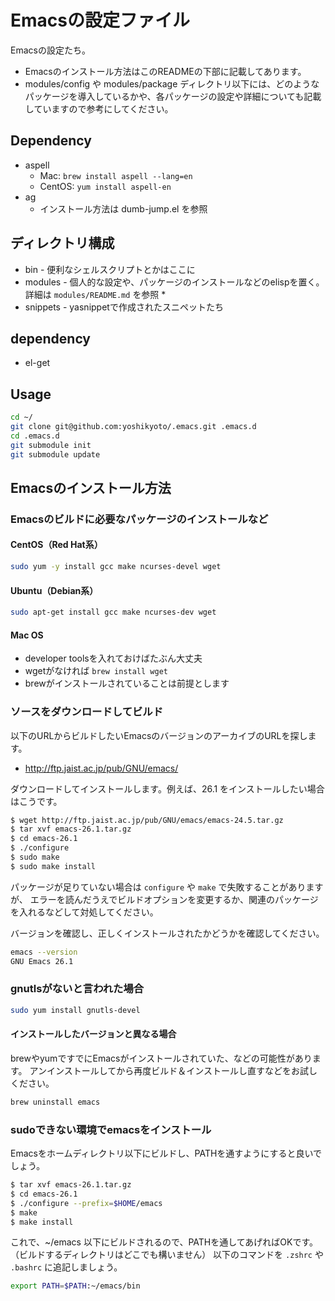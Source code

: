 # Emacsの設定ファイル

Emacsの設定たち。

* Emacsのインストール方法はこのREADMEの下部に記載してあります。
* modules/config や modules/package ディレクトリ以下には、どのようなパッケージを導入しているかや、各パッケージの設定や詳細についても記載していますので参考にしてください。

## Dependency

* aspell
  * Mac: `brew install aspell --lang=en`
  * CentOS: `yum install aspell-en`
* ag
  * インストール方法は dumb-jump.el を参照

## ディレクトリ構成

* bin - 便利なシェルスクリプトとかはここに
* modules - 個人的な設定や、パッケージのインストールなどのelispを置く。詳細は `modules/README.md` を参照
  *
* snippets - yasnippetで作成されたスニペットたち

## dependency

* el-get

## Usage

```sh
cd ~/
git clone git@github.com:yoshikyoto/.emacs.git .emacs.d
cd .emacs.d
git submodule init
git submodule update
```

## Emacsのインストール方法

### Emacsのビルドに必要なパッケージのインストールなど

#### CentOS（Red Hat系）

```sh
sudo yum -y install gcc make ncurses-devel wget
```

#### Ubuntu（Debian系）

```sh
sudo apt-get install gcc make ncurses-dev wget
```

#### Mac OS

* developer toolsを入れておけばたぶん大丈夫
* wgetがなければ `brew install wget`
* brewがインストールされていることは前提とします

### ソースをダウンロードしてビルド

以下のURLからビルドしたいEmacsのバージョンのアーカイブのURLを探します。

* http://ftp.jaist.ac.jp/pub/GNU/emacs/

ダウンロードしてインストールします。例えば、26.1 をインストールしたい場合はこうです。

```sh
$ wget http://ftp.jaist.ac.jp/pub/GNU/emacs/emacs-24.5.tar.gz
$ tar xvf emacs-26.1.tar.gz
$ cd emacs-26.1
$ ./configure
$ sudo make
$ sudo make install
```

パッケージが足りていない場合は `configure` や `make` で失敗することがありますが、
エラーを読んだうえでビルドオプションを変更するか、関連のパッケージを入れるなどして対処してください。

バージョンを確認し、正しくインストールされたかどうかを確認してください。

```sh
emacs --version
GNU Emacs 26.1
```

### gnutlsがないと言われた場合

```sh
sudo yum install gnutls-devel
```

#### インストールしたバージョンと異なる場合

brewやyumですでにEmacsがインストールされていた、などの可能性があります。
アンインストールしてから再度ビルド＆インストールし直すなどをお試しください。

```sh
brew uninstall emacs
```

### sudoできない環境でemacsをインストール

Emacsをホームディレクトリ以下にビルドし、PATHを通すようにすると良いでしょう。

```sh
$ tar xvf emacs-26.1.tar.gz
$ cd emacs-26.1
$ ./configure --prefix=$HOME/emacs
$ make
$ make install
```

これで、~/emacs 以下にビルドされるので、PATHを通してあげればOKです。
（ビルドするディレクトリはどこでも構いません）
以下のコマンドを `.zshrc` や `.bashrc` に追記しましょう。

```sh
export PATH=$PATH:~/emacs/bin
```
